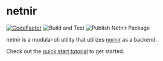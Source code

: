# netnir

[![CodeFactor](https://www.codefactor.io/repository/github/netdevops/netnir/badge)](https://www.codefactor.io/repository/github/netdevops/netnir) ![Build and Test](https://github.com/netdevops/netnir/workflows/Build%20and%20Test/badge.svg) ![Publish Netnir Package](https://github.com/netdevops/netnir/workflows/Publish%20Netnir%20Package/badge.svg) 

netnir is a modular cli utility that utilizes [nornir](https://nornir.readthedocs.io/en/latest/) as a backend.

Check out the [quick start tutorial](https://netdevops.io/netnir/tutorial/) to get started.
